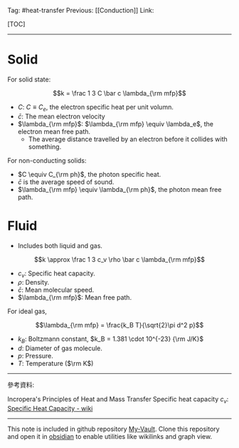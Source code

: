 Tag: #heat-transfer 
Previous: [[Conduction]]
Link: 

[TOC]

---

# Solid

For solid state:

$$k = \frac 1 3 C \bar c \lambda_{\rm mfp}$$

- $C$: $C \equiv C_e$, the electron specific heat per unit volumn.
- $\bar c$: The mean electron velocity
- $\lambda_{\rm mfp}$: $\lambda_{\rm mfp} \equiv \lambda_e$, the electron mean free path.
	- The average distance travelled by an electron before it collides with something.

For non-conducting solids:

- $C \equiv C_{\rm ph}$, the photon specific heat.
- $\bar c$ is the average speed of sound.
- $\lambda_{\rm mfp} \equiv \lambda_{\rm ph}$, the photon mean free path.

# Fluid

- Includes both liquid and gas.

$$k \approx \frac 1 3 c_v \rho \bar c \lambda_{\rm mfp}$$

- $c_v$: Specific heat capacity.
- $\rho$: Density.
- $\bar c$: Mean molecular speed.
- $\lambda_{\rm mfp}$: Mean free path.

For ideal gas,

$$\lambda_{\rm mfp} = \frac{k_B T}{\sqrt{2}\pi d^2 p}$$

- $k_B$: Boltzmann constant, $k_B = 1.381 \cdot 10^{-23} {\rm J/K}$
- $d$: Diameter of gas molecule.
- $p$: Pressure.
- $T$: Temperature ($\rm K$)

---

參考資料:

Incropera's Principles of Heat and Mass Transfer
Specific heat capacity $c_v$: [Specific Heat Capacity - wiki](https://en.wikipedia.org/wiki/Specific_heat_capacity)

---

This note is included in github repository [My-Vault](https://github.com/LittleD3092/My-Vault.git). Clone this repository and open it in [obsidian](https://obsidian.md/) to enable utilities like wikilinks and graph view.
